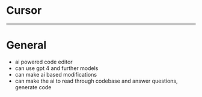 <!--
{
  "type": "learn",
  "tags": ["Cursor"]
}
-->
# Cursor

---

# General
- ai powered code editor
- can use gpt 4 and further models
- can make ai based modifications
- can make the ai to read through codebase and answer questions, generate code
